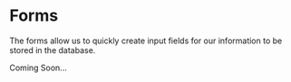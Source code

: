 # Forms

The forms allow us to quickly create input fields for our information to be stored in the database.

Coming Soon...
